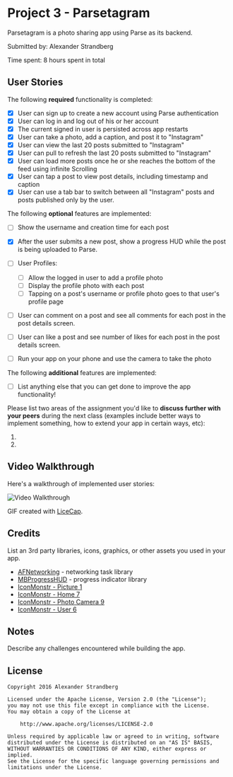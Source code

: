 # Project 3 - Parsetagram

Parsetagram is a photo sharing app using Parse as its backend.

Submitted by: Alexander Strandberg

Time spent: 8 hours spent in total

## User Stories

The following **required** functionality is completed:

- [X] User can sign up to create a new account using Parse authentication
- [X] User can log in and log out of his or her account
- [X] The current signed in user is persisted across app restarts
- [X] User can take a photo, add a caption, and post it to "Instagram"
- [X] User can view the last 20 posts submitted to "Instagram"
- [X] User can pull to refresh the last 20 posts submitted to "Instagram"
- [X] User can load more posts once he or she reaches the bottom of the feed using infinite Scrolling
- [X] User can tap a post to view post details, including timestamp and caption
- [X] User can use a tab bar to switch between all "Instagram" posts and posts published only by the user.

The following **optional** features are implemented:

- [ ] Show the username and creation time for each post
- [X] After the user submits a new post, show a progress HUD while the post is being uploaded to Parse.
- [ ] User Profiles:
   - [ ] Allow the logged in user to add a profile photo
   - [ ] Display the profile photo with each post
   - [ ] Tapping on a post's username or profile photo goes to that user's profile page
- [ ] User can comment on a post and see all comments for each post in the post details screen.
- [ ] User can like a post and see number of likes for each post in the post details screen.
- [ ] Run your app on your phone and use the camera to take the photo


The following **additional** features are implemented:

- [ ] List anything else that you can get done to improve the app functionality!

Please list two areas of the assignment you'd like to **discuss further with your peers** during the next class (examples include better ways to implement something, how to extend your app in certain ways, etc):

1.
2.

## Video Walkthrough

Here's a walkthrough of implemented user stories:

<img src='http://i.imgur.com/link/to/your/gif/file.gif' title='Video Walkthrough' width='' alt='Video Walkthrough' />

GIF created with [LiceCap](http://www.cockos.com/licecap/).

## Credits

List an 3rd party libraries, icons, graphics, or other assets you used in your app.

- [AFNetworking](https://github.com/AFNetworking/AFNetworking) - networking task library
- [MBProgressHUD](https://cocoapods.org/pods/MBProgressHUD) - progress indicator library
- [IconMonstr - Picture 1](http://iconmonstr.com/picture-1)
- [IconMonstr - Home 7](http://iconmonstr.com/home-7)
- [IconMonstr - Photo Camera 9](http://iconmonstr.com/photo-camera-9)
- [IconMonstr - User 6](http://iconmonstr.com/user-6)


## Notes

Describe any challenges encountered while building the app.

## License

    Copyright 2016 Alexander Strandberg

    Licensed under the Apache License, Version 2.0 (the "License");
    you may not use this file except in compliance with the License.
    You may obtain a copy of the License at

        http://www.apache.org/licenses/LICENSE-2.0

    Unless required by applicable law or agreed to in writing, software
    distributed under the License is distributed on an "AS IS" BASIS,
    WITHOUT WARRANTIES OR CONDITIONS OF ANY KIND, either express or implied.
    See the License for the specific language governing permissions and
    limitations under the License.
